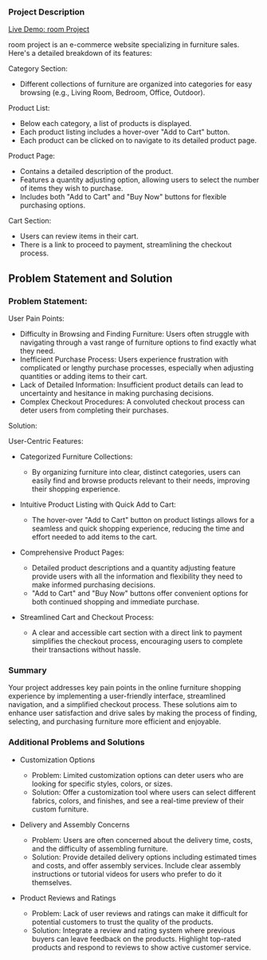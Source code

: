 ### Project Description

[Live Demo: room Project](https://room-store-two.vercel.app/)

room project is an e-commerce website specializing in furniture sales. Here's a detailed breakdown of its features:

Category Section:

- Different collections of furniture are organized into categories for easy browsing (e.g., Living Room, Bedroom, Office, Outdoor).

Product List:

- Below each category, a list of products is displayed.
- Each product listing includes a hover-over "Add to Cart" button.
- Each product can be clicked on to navigate to its detailed product page.

Product Page:

- Contains a detailed description of the product.
- Features a quantity adjusting option, allowing users to select the number of items they wish to purchase.
- Includes both "Add to Cart" and "Buy Now" buttons for flexible purchasing options.

Cart Section:

- Users can review items in their cart.
- There is a link to proceed to payment, streamlining the checkout process.

## Problem Statement and Solution

### Problem Statement:

User Pain Points:

- Difficulty in Browsing and Finding Furniture: Users often struggle with navigating through a vast range of furniture options to find exactly what they need.
- Inefficient Purchase Process: Users experience frustration with complicated or lengthy purchase processes, especially when adjusting quantities or adding items to their cart.
- Lack of Detailed Information: Insufficient product details can lead to uncertainty and hesitance in making purchasing decisions.
- Complex Checkout Procedures: A convoluted checkout process can deter users from completing their purchases.

Solution:

User-Centric Features:

- Categorized Furniture Collections:

  - By organizing furniture into clear, distinct categories, users can easily find and browse products relevant to their needs, improving their shopping experience.

- Intuitive Product Listing with Quick Add to Cart:

  - The hover-over "Add to Cart" button on product listings allows for a seamless and quick shopping experience, reducing the time and effort needed to add items to the cart.

- Comprehensive Product Pages:

  - Detailed product descriptions and a quantity adjusting feature provide users with all the information and flexibility they need to make informed purchasing decisions.
  - "Add to Cart" and "Buy Now" buttons offer convenient options for both continued shopping and immediate purchase.

- Streamlined Cart and Checkout Process:
  - A clear and accessible cart section with a direct link to payment simplifies the checkout process, encouraging users to complete their transactions without hassle.

### Summary

Your project addresses key pain points in the online furniture shopping experience by implementing a user-friendly interface, streamlined navigation, and a simplified checkout process. These solutions aim to enhance user satisfaction and drive sales by making the process of finding, selecting, and purchasing furniture more efficient and enjoyable.

### Additional Problems and Solutions

- Customization Options

  - Problem: Limited customization options can deter users who are looking for specific styles, colors, or sizes.
  - Solution: Offer a customization tool where users can select different fabrics, colors, and finishes, and see a real-time preview of their custom furniture.

- Delivery and Assembly Concerns

  - Problem: Users are often concerned about the delivery time, costs, and the difficulty of assembling furniture.
  - Solution: Provide detailed delivery options including estimated times and costs, and offer assembly services. Include clear assembly instructions or tutorial videos for users who prefer to do it themselves.

- Product Reviews and Ratings

  - Problem: Lack of user reviews and ratings can make it difficult for potential customers to trust the quality of the products.
  - Solution: Integrate a review and rating system where previous buyers can leave feedback on the products. Highlight top-rated products and respond to reviews to show active customer service.
